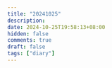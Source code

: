 ```yaml
---
title: "20241025"
description: 
date: 2024-10-25T19:58:13+08:00
hidden: false
comments: true
draft: false
tags: ["diary"]
---
```

